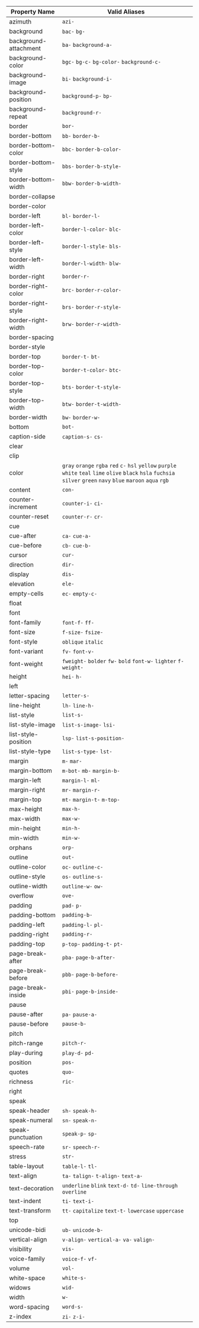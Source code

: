| Property Name | Valid Aliases |
| --- | --- |
| azimuth | `azi-`  |
| background | `bac-` `bg-`  |
| background-attachment | `ba-` `background-a-`  |
| background-color | `bgc-` `bg-c-` `bg-color-` `background-c-`  |
| background-image | `bi-` `background-i-`  |
| background-position | `background-p-` `bp-`  |
| background-repeat | `background-r-`  |
| border | `bor-`  |
| border-bottom | `bb-` `border-b-`  |
| border-bottom-color | `bbc-` `border-b-color-`  |
| border-bottom-style | `bbs-` `border-b-style-`  |
| border-bottom-width | `bbw-` `border-b-width-`  |
| border-collapse |  |
| border-color |  |
| border-left | `bl-` `border-l-`  |
| border-left-color | `border-l-color-` `blc-`  |
| border-left-style | `border-l-style-` `bls-`  |
| border-left-width | `border-l-width-` `blw-`  |
| border-right | `border-r-`  |
| border-right-color | `brc-` `border-r-color-`  |
| border-right-style | `brs-` `border-r-style-`  |
| border-right-width | `brw-` `border-r-width-`  |
| border-spacing |  |
| border-style |  |
| border-top | `border-t-` `bt-`  |
| border-top-color | `border-t-color-` `btc-`  |
| border-top-style | `bts-` `border-t-style-`  |
| border-top-width | `btw-` `border-t-width-`  |
| border-width | `bw-` `border-w-`  |
| bottom | `bot-`  |
| caption-side | `caption-s-` `cs-`  |
| clear |  |
| clip |  |
| color | `gray` `orange` `rgba` `red` `c-` `hsl` `yellow` `purple` `white` `teal` `lime` `olive` `black` `hsla` `fuchsia` `silver` `green` `navy` `blue` `maroon` `aqua` `rgb`  |
| content | `con-`  |
| counter-increment | `counter-i-` `ci-`  |
| counter-reset | `counter-r-` `cr-`  |
| cue |  |
| cue-after | `ca-` `cue-a-`  |
| cue-before | `cb-` `cue-b-`  |
| cursor | `cur-`  |
| direction | `dir-`  |
| display | `dis-`  |
| elevation | `ele-`  |
| empty-cells | `ec-` `empty-c-`  |
| float |  |
| font |  |
| font-family | `font-f-` `ff-`  |
| font-size | `f-size-` `fsize-`  |
| font-style | `oblique` `italic`  |
| font-variant | `fv-` `font-v-`  |
| font-weight | `fweight-` `bolder` `fw-` `bold` `font-w-` `lighter` `f-weight-`  |
| height | `hei-` `h-`  |
| left |  |
| letter-spacing | `letter-s-`  |
| line-height | `lh-` `line-h-`  |
| list-style | `list-s-`  |
| list-style-image | `list-s-image-` `lsi-`  |
| list-style-position | `lsp-` `list-s-position-`  |
| list-style-type | `list-s-type-` `lst-`  |
| margin | `m-` `mar-`  |
| margin-bottom | `m-bot-` `mb-` `margin-b-`  |
| margin-left | `margin-l-` `ml-`  |
| margin-right | `mr-` `margin-r-`  |
| margin-top | `mt-` `margin-t-` `m-top-`  |
| max-height | `max-h-`  |
| max-width | `max-w-`  |
| min-height | `min-h-`  |
| min-width | `min-w-`  |
| orphans | `orp-`  |
| outline | `out-`  |
| outline-color | `oc-` `outline-c-`  |
| outline-style | `os-` `outline-s-`  |
| outline-width | `outline-w-` `ow-`  |
| overflow | `ove-`  |
| padding | `pad-` `p-`  |
| padding-bottom | `padding-b-`  |
| padding-left | `padding-l-` `pl-`  |
| padding-right | `padding-r-`  |
| padding-top | `p-top-` `padding-t-` `pt-`  |
| page-break-after | `pba-` `page-b-after-`  |
| page-break-before | `pbb-` `page-b-before-`  |
| page-break-inside | `pbi-` `page-b-inside-`  |
| pause |  |
| pause-after | `pa-` `pause-a-`  |
| pause-before | `pause-b-`  |
| pitch |  |
| pitch-range | `pitch-r-`  |
| play-during | `play-d-` `pd-`  |
| position | `pos-`  |
| quotes | `quo-`  |
| richness | `ric-`  |
| right |  |
| speak |  |
| speak-header | `sh-` `speak-h-`  |
| speak-numeral | `sn-` `speak-n-`  |
| speak-punctuation | `speak-p-` `sp-`  |
| speech-rate | `sr-` `speech-r-`  |
| stress | `str-`  |
| table-layout | `table-l-` `tl-`  |
| text-align | `ta-` `talign-` `t-align-` `text-a-`  |
| text-decoration | `underline` `blink` `text-d-` `td-` `line-through` `overline`  |
| text-indent | `ti-` `text-i-`  |
| text-transform | `tt-` `capitalize` `text-t-` `lowercase` `uppercase`  |
| top |  |
| unicode-bidi | `ub-` `unicode-b-`  |
| vertical-align | `v-align-` `vertical-a-` `va-` `valign-`  |
| visibility | `vis-`  |
| voice-family | `voice-f-` `vf-`  |
| volume | `vol-`  |
| white-space | `white-s-`  |
| widows | `wid-`  |
| width | `w-`  |
| word-spacing | `word-s-`  |
| z-index | `zi-` `z-i-`  |
